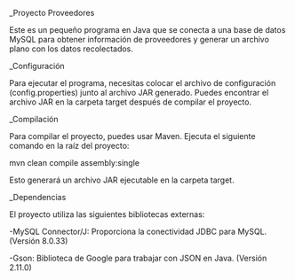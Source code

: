 _Proyecto Proveedores

Este es un pequeño programa en Java que se conecta a una base de datos MySQL para obtener información de proveedores y generar un archivo plano con los datos recolectados.

_Configuración

Para ejecutar el programa, necesitas colocar el archivo de configuración (config.properties) junto al archivo JAR generado. Puedes encontrar el archivo JAR en la carpeta target después de compilar el proyecto.

_Compilación

Para compilar el proyecto, puedes usar Maven. Ejecuta el siguiente comando en la raíz del proyecto:

mvn clean compile assembly:single

Esto generará un archivo JAR ejecutable en la carpeta target.

_Dependencias

El proyecto utiliza las siguientes bibliotecas externas:

-MySQL Connector/J: Proporciona la conectividad JDBC para MySQL. (Versión 8.0.33)

-Gson: Biblioteca de Google para trabajar con JSON en Java. (Versión 2.11.0)
